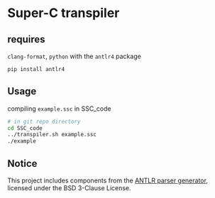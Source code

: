 # Super-C transpiler

## requires

`clang-format`, `python` with the `antlr4` package

```bash
pip install antlr4
```

## Usage

compiling `example.ssc` in SSC_code

```bash
# in git repo directory
cd SSC_code
../transpiler.sh example.ssc
./example
```

## Notice

This project includes components from the [ANTLR parser generator](https://www.antlr.org),
licensed under the BSD 3-Clause License.
